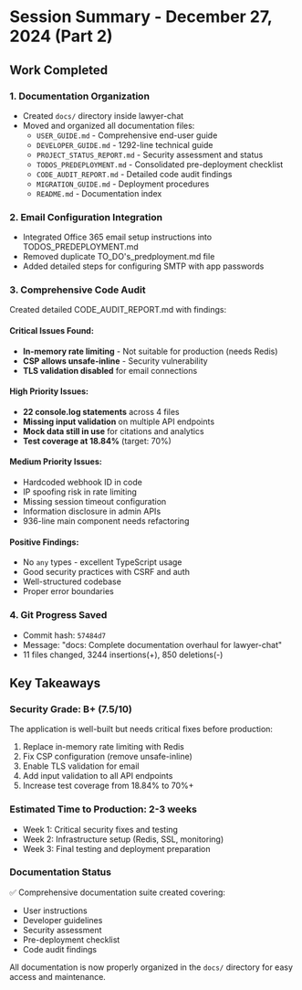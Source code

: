 # Session Summary - December 27, 2024 (Part 2)

## Work Completed

### 1. Documentation Organization
- Created `docs/` directory inside lawyer-chat
- Moved and organized all documentation files:
  - `USER_GUIDE.md` - Comprehensive end-user guide
  - `DEVELOPER_GUIDE.md` - 1292-line technical guide
  - `PROJECT_STATUS_REPORT.md` - Security assessment and status
  - `TODOS_PREDEPLOYMENT.md` - Consolidated pre-deployment checklist
  - `CODE_AUDIT_REPORT.md` - Detailed code audit findings
  - `MIGRATION_GUIDE.md` - Deployment procedures
  - `README.md` - Documentation index

### 2. Email Configuration Integration
- Integrated Office 365 email setup instructions into TODOS_PREDEPLOYMENT.md
- Removed duplicate TO_DO's_predployment.md file
- Added detailed steps for configuring SMTP with app passwords

### 3. Comprehensive Code Audit
Created detailed CODE_AUDIT_REPORT.md with findings:

#### Critical Issues Found:
- **In-memory rate limiting** - Not suitable for production (needs Redis)
- **CSP allows unsafe-inline** - Security vulnerability
- **TLS validation disabled** for email connections

#### High Priority Issues:
- **22 console.log statements** across 4 files
- **Missing input validation** on multiple API endpoints
- **Mock data still in use** for citations and analytics
- **Test coverage at 18.84%** (target: 70%)

#### Medium Priority Issues:
- Hardcoded webhook ID in code
- IP spoofing risk in rate limiting
- Missing session timeout configuration
- Information disclosure in admin APIs
- 936-line main component needs refactoring

#### Positive Findings:
- No `any` types - excellent TypeScript usage
- Good security practices with CSRF and auth
- Well-structured codebase
- Proper error boundaries

### 4. Git Progress Saved
- Commit hash: `57484d7`
- Message: "docs: Complete documentation overhaul for lawyer-chat"
- 11 files changed, 3244 insertions(+), 850 deletions(-)

## Key Takeaways

### Security Grade: B+ (7.5/10)
The application is well-built but needs critical fixes before production:
1. Replace in-memory rate limiting with Redis
2. Fix CSP configuration (remove unsafe-inline)
3. Enable TLS validation for email
4. Add input validation to all API endpoints
5. Increase test coverage from 18.84% to 70%+

### Estimated Time to Production: 2-3 weeks
- Week 1: Critical security fixes and testing
- Week 2: Infrastructure setup (Redis, SSL, monitoring)
- Week 3: Final testing and deployment preparation

### Documentation Status
✅ Comprehensive documentation suite created covering:
- User instructions
- Developer guidelines  
- Security assessment
- Pre-deployment checklist
- Code audit findings

All documentation is now properly organized in the `docs/` directory for easy access and maintenance.